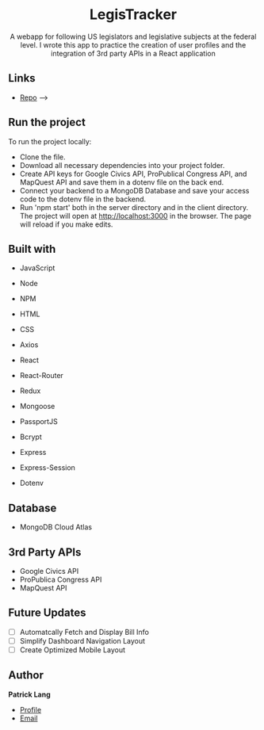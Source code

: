 <h1 align="center">LegisTracker</h1>

<p align="center">A webapp for following US legislators and legislative subjects at the federal level. I wrote this app to practice the creation of user profiles and the integration of 3rd party APIs in a React application</p>

## Links

- [Repo](https://github.com/patricklang87/congress_data "LegisTracker Repo") -->


## Run the project

To run the project locally:

- Clone the file.
- Download all necessary dependencies into your project folder.
- Create API keys for Google Civics API, ProPublical Congress API, and MapQuest API and save them in a dotenv file on the back end. 
- Connect your backend to a MongoDB Database and save your access code to the dotenv file in the backend.
- Run 'npm start' both in the server directory and in the client directory. The project will open at [http://localhost:3000](http://localhost:3000) in the browser. The page will reload if you make edits.

## Built with

- JavaScript
- Node
- NPM
- HTML
- CSS
- Axios
- React
- React-Router
- Redux

- Mongoose
- PassportJS
- Bcrypt
- Express
- Express-Session
- Dotenv

## Database

- MongoDB Cloud Atlas

## 3rd Party APIs

- Google Civics API
- ProPublica Congress API
- MapQuest API

## Future Updates

- [ ] Automatcally Fetch and Display Bill Info
- [ ] Simplify Dashboard Navigation Layout
- [ ] Create Optimized Mobile Layout
 
## Author

**Patrick Lang**

- [Profile](https://github.com/rohit19060 "Patrick Lang")
- [Email](mailto:patricklang87@gmail.com?subject=LegisTracker "LegisTracker")
